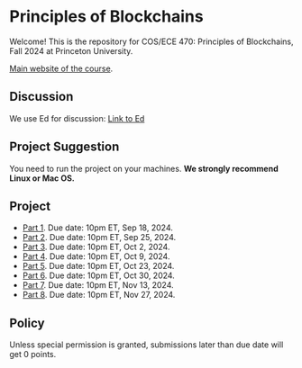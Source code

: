 # Principles of Blockchains

Welcome! This is the repository for COS/ECE 470: Principles of Blockchains, Fall 2024 at Princeton University. 

[Main website of the course](https://web3.princeton.edu/principles-of-blockchains/).

## Discussion
We use Ed for discussion: [Link to Ed](https://edstem.org/us/courses/65555/)

## Project Suggestion
You need to run the project on your machines. **We strongly recommend Linux or Mac OS.**

## Project

- [Part 1](Project1). Due date: 10pm ET, Sep 18, 2024.
- [Part 2](Project2). Due date: 10pm ET, Sep 25, 2024.
- [Part 3](Project3). Due date: 10pm ET, Oct 2, 2024.
- [Part 4](Project4). Due date: 10pm ET, Oct 9, 2024.
- [Part 5](Project5). Due date: 10pm ET, Oct 23, 2024.
- [Part 6](Project6). Due date: 10pm ET, Oct 30, 2024.
- [Part 7](Project7). Due date: 10pm ET, Nov 13, 2024.
- [Part 8](Project8). Due date: 10pm ET, Nov 27, 2024.
  
## Policy
Unless special permission is granted, submissions later than due date will get 0 points.
